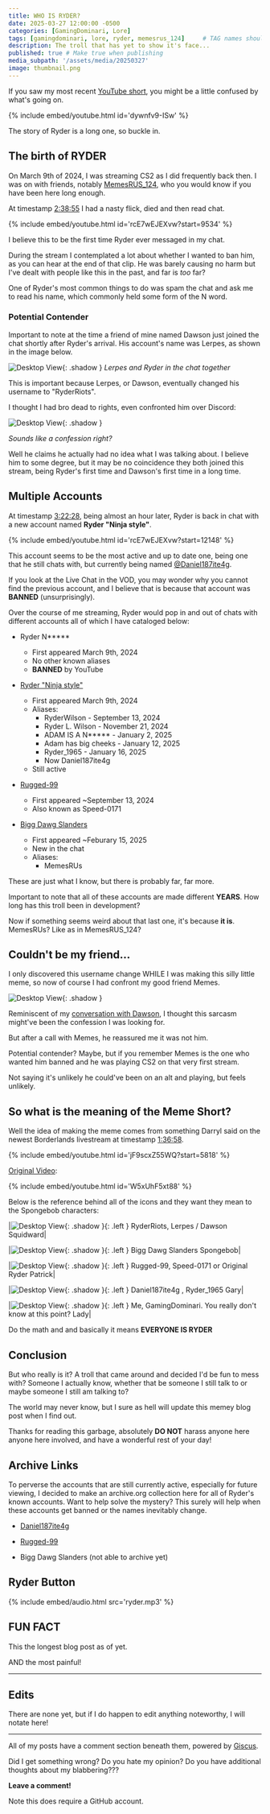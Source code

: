 ```yaml
---
title: WHO IS RYDER?
date: 2025-03-27 12:00:00 -0500
categories: [GamingDominari, Lore]
tags: [gamingdominari, lore, ryder, memesrus_124]     # TAG names should always be lowercase
description: The troll that has yet to show it's face...
published: true # Make true when publishing
media_subpath: '/assets/media/20250327'
image: thumbnail.png
---
```


If you saw my most recent [YouTube short](https://youtube.com/shorts/dywnfv9-ISw?si=Hv_CS8W9iqavU4ET), you might be a little confused by what's going on.

{% include embed/youtube.html id='dywnfv9-ISw' %}

The story of Ryder is a long one, so buckle in.

## The birth of RYDER

On March 9th of 2024, I was streaming CS2 as I did frequently back then. I was on with friends, notably [MemesRUS_124](https://linktr.ee/memesrus_124), 
who you would know if you have been here long enough. 

At timestamp [2:38:55](https://youtube.com/clip/UgkxkT0pnKew4l4cC8MW7oLI6eagl3dpCRa9?si=gLfT8see0iDJ11l5) I had a nasty flick, died and then read chat.

{% include embed/youtube.html id='rcE7wEJEXvw?start=9534' %}

I believe this to be the first time Ryder ever messaged in my chat.

During the stream I contemplated a lot about whether I wanted to ban him, as you can hear at the end of that clip.
He was barely causing no harm but I've dealt with people like this in the past, and far is *too* far?

One of Ryder's most common things to do was spam the chat and ask me to read his name, which commonly held some form of the N word.

### Potential Contender

Important to note at the time a friend of mine named Dawson just joined the chat shortly after Ryder's arrival. 
His account's name was Lerpes, as shown in the image below.

![Desktop View](lerpes.png){: .shadow }
_Lerpes and Ryder in the chat together_

This is important because Lerpes, or Dawson, eventually changed his username to "RyderRiots".

I thought I had bro dead to rights, even confronted him over Discord:

![Desktop View](RyderRiotsChat.png){: .shadow }

*Sounds like a confession right?*

Well he claims he actually had no idea what I was talking about. 
I believe him to some degree, but it may be no coincidence they both joined this stream, 
being Ryder's first time and Dawson's first time in a long time.

## Multiple Accounts

At timestamp [3:22:28](https://www.youtube.com/live/rcE7wEJEXvw?si=o3KjsgSR3v3gU1ZG&t=12148), 
being almost an hour later, Ryder is back in chat with a new account named **Ryder "Ninja style"**.

{% include embed/youtube.html id='rcE7wEJEXvw?start=12148' %}

This account seems to be the most active and up to date one, being one that he still chats with, 
but currently being named [@Daniel187ite4g](https://www.youtube.com/channel/UCOI9DFMF-YFt3yE2KtktpgQ).

If you look at the Live Chat in the VOD, you may wonder why you cannot find the previous account, 
and I believe that is because that account was **BANNED** (unsurprisingly).

Over the course of me streaming, Ryder would pop in and out of chats with different accounts 
all of which I have cataloged below:

- Ryder N*****
	- First appeared March 9th, 2024
	- No other known aliases
	- **BANNED** by YouTube
	
- [Ryder "Ninja style"](https://www.youtube.com/channel/UCOI9DFMF-YFt3yE2KtktpgQ)
	- First appeared March 9th, 2024
	- Aliases:
		- RyderWilson - September 13, 2024
		- Ryder L. Wilson - November 21, 2024
		- ADAM IS A N***** - January 2, 2025
		- Adam has big cheeks - January 12, 2025
		- Ryder_1965 - January 16, 2025
		- Now Daniel187ite4g 
	- Still active
	
- [Rugged-99](https://www.youtube.com/@Speed-0171)
	- First appeared ~September 13, 2024
	- Also known as Speed-0171
	
- [Bigg Dawg Slanders](https://www.youtube.com/channel/UCjB-rxBcInC0h_C9HbCRfiQ)
	- First appeared ~Feburary 15, 2025
	- New in the chat
	- Aliases:
		- MemesRUs
		
These are just what I know, but there is probably far, far more.

Important to note that all of these accounts are made different **YEARS**. How long has this troll been in development?

Now if something seems weird about that last one, it's because **it is**. MemesRUs? Like as in MemesRUS_124?

## Couldn't be my friend...

I only discovered this username change WHILE I was making this silly little meme, 
so now of course I had confront my good friend Memes.

![Desktop View](MemesChat.jpg){: .shadow }

Reminiscent of my [conversation with Dawson](#potential-contender), 
I thought this sarcasm might've been the confession I was looking for.

But after a call with Memes, he reassured me it was not him.

Potential contender? Maybe, but if you remember Memes is the one who wanted him banned and he was playing CS2 on that very first stream.

Not saying it's unlikely he could've been on an alt and playing, but feels unlikely.

## So what is the meaning of the Meme Short?

Well the idea of making the meme comes from something Darryl said on the newest Borderlands 
livestream at timestamp [1:36:58](https://youtube.com/clip/UgkxmFmRjkMjhRuXH1cXV84tg_jZMfpL8G9E?si=bz5NXTi0qDnT1rKb).

{% include embed/youtube.html id='jF9scxZ55WQ?start=5818' %}

[Original Video](https://youtu.be/W5xUhF5xt88?si=Vil8tuAyzl_yZI53):

{% include embed/youtube.html id='W5xUhF5xt88' %}

Below is the reference behind all of the icons and they want they mean to the Spongebob characters:

|![Desktop View](RyderRiots.jpg){: .shadow }{: .left } RyderRiots, Lerpes / Dawson
Squidward|

|![Desktop View](Bigdawg.jpg){: .shadow }{: .left } Bigg Dawg Slanders
Spongebob|

|![Desktop View](R.jpg){: .shadow }{: .left } Rugged-99, Speed-0171 or Original Ryder
Patrick|

|![Desktop View](Ryder.jpg){: .shadow }{: .left } Daniel187ite4g , Ryder_1965
Gary|

|![Desktop View](Me.jpg){: .shadow }{: .left } Me, GamingDominari. You really don't know at this point?
Lady|

Do the math and and basically it means **EVERYONE IS RYDER**

## Conclusion

But who really is it? A troll that came around and decided I'd be fun to mess with? 
Someone I actually know, whether that be someone I still talk to or maybe someone I still am talking to?

The world may never know, but I sure as hell will update this memey blog post when I find out.

Thanks for reading this garbage, absolutely **DO NOT** harass anyone here anyone here involved, and have a wonderful rest of your day!

## Archive Links

To perverse the accounts that are still currently active, especially for future viewing, 
I decided to make an archive.org collection here for all of Ryder's known accounts. 
Want to help solve the mystery? This surely will help when these accounts get banned or the names inevitably change.

- [Daniel187ite4g](https://web.archive.org/web/20250327232308/https://www.youtube.com/web/20250327232308/https://www.youtube.com/channel/UCOI9DFMF-YFt3yE2KtktpgQ)

- [Rugged-99](https://web.archive.org/web/20241125100826/https://www.youtube.com/@Speed-0171)

- Bigg Dawg Slanders (not able to archive yet)

## Ryder Button

{% include embed/audio.html src='ryder.mp3' %}

## FUN FACT

This the longest blog post as of yet.

AND the most painful!

---

## Edits

There are none yet, but if I do happen to edit anything noteworthy, I will notate here!

---

All of my posts have a comment section beneath them, powered by [Giscus](https://giscus.app/).

Did I get something wrong? Do you hate my opinion? Do you have additional thoughts about my blabbering???

**Leave a comment!**

Note this does require a GitHub account.